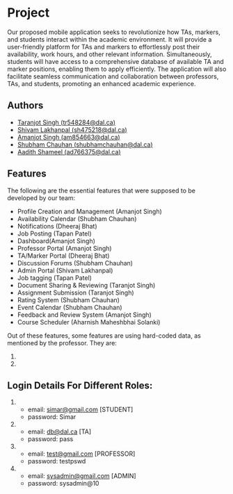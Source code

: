 # Project

Our proposed mobile application seeks to revolutionize how TAs, markers, and students interact within the academic environment. It will provide a user-friendly platform for TAs and markers to effortlessly post their availability, work hours, and other relevant information. Simultaneously, students will have access to a comprehensive database of available TA and marker positions, enabling them to apply efficiently. The application will also facilitate seamless communication and collaboration between professors, TAs, and students, promoting an enhanced academic experience.

## Authors

- [Taranjot Singh (tr548284@dal.ca)](https://git.cs.dal.ca/taranjots)
- [Shivam Lakhanpal (sh475218@dal.ca)](https://git.cs.dal.ca/slakhanpal)
- [Amanjot Singh (am854663@dal.ca)](https://git.cs.dal.ca/amanjots)
- [Shubham Chauhan (shubhamchauhan@dal.ca)](https://git.cs.dal.ca/shubhamc)
- [Aadith Shameel (ad766375@dal.ca)](https://git.cs.dal.ca/shameel)

<ADD YOUR NAMES AND EMAIL IN THIS LIST>

## Features

The following are the essential features that were supposed to be developed by our team:

- Profile Creation and Management (Amanjot Singh)
- Availability Calendar (Shubham Chauhan)
- Notifications (Dheeraj Bhat)
- Job Posting (Tapan Patel)
- Dashboard(Amanjot Singh)
- Professor Portal (Amanjot Singh)
- TA/Marker Portal (Dheeraj Bhat)
- Discussion Forums (Shubham Chauhan)
- Admin Portal (Shivam Lakhanpal)
- Job tagging (Tapan Patel)
- Document Sharing & Reviewing (Taranjot Singh)
- Assignment Submission (Taranjot Singh)
- Rating System (Shubham Chauhan)
- Event Calendar (Shubham Chauhan)
- Feedback and Review System (Amanjot Singh)
- Course Scheduler (Aharnish Maheshbhai Solanki)

Out of these features, some features are using hard-coded data, as mentioned by the professor. They are:

1.
2.

<ADD YOUR STATIC FEATURES IN THE ABOVE GIVEN LIST>

## Login Details For Different Roles:

1.  - email: simar@gmail.com [STUDENT]
    - password: Simar

2.  - email: db@dal.ca [TA]
    - password: pass

3.  - email: test@gmail.com [PROFESSOR]
    - password: testpswd

4.  - email: sysadmin@gmail.com [ADMIN]
    - password: sysadmin@10
